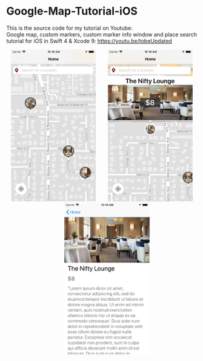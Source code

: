 # Google-Map-Tutorial-iOS

This is the source code for my tutorial on Youtube:<br>
Google map, custom markers, custom marker info window and place search tutorial for iOS in Swift 4 & Xcode 9:   https://youtu.be/tobeUpdated

<p align="center">
<img height="400" src="https://github.com/Akhilendra/Google-Map-Tutorial-iOS/blob/master/Simulator%20Screen%20Shot%20-%20iPhone%206%20-%202017-12-17%20at%2010.16.45.png" />
&nbsp&nbsp&nbsp&nbsp&nbsp&nbsp
  
<img height="400" src="https://github.com/Akhilendra/Google-Map-Tutorial-iOS/blob/master/Simulator%20Screen%20Shot%20-%20iPhone%206%20-%202017-12-17%20at%2010.16.34.png" />
&nbsp&nbsp&nbsp&nbsp&nbsp&nbsp
  
<img height="400" src="https://github.com/Akhilendra/Google-Map-Tutorial-iOS/blob/master/Simulator%20Screen%20Shot%20-%20iPhone%206%20-%202017-12-17%20at%2010.16.28.png" />
</p>
